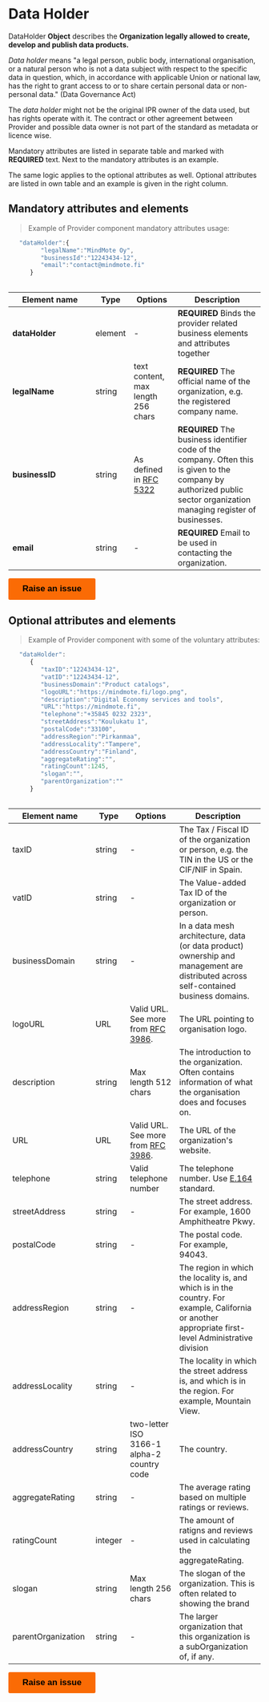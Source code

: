 # Data Holder

DataHolder **Object** describes the **Organization legally allowed to create, develop and publish data products.** 

*Data holder* means "a legal person, public body, international organisation, or a natural person who is not a data subject with respect to the specific data in question, which, in accordance with applicable Union or national law, has the right to grant access to or to share certain personal data or non-personal data." (Data Governance Act)

The *data holder* might not be the original IPR owner of the data used, but has rights operate with it. The contract or other agreement between Provider and possible data owner is not part of the standard as metadata or licence wise.

Mandatory attributes are listed in separate table and marked with **REQUIRED** text. Next to the mandatory attributes is an example. 

The same logic applies to the optional attributes as well. Optional attributes are listed in own table and an example is given in the right column. 

## Mandatory attributes and elements


> Example of Provider component mandatory attributes usage:

```javascript
   "dataHolder":{
         "legalName":"MindMote Oy",
         "businessId":"12243434-12",
         "email":"contact@mindmote.fi"
      }
      
```

| <div style="width:150px">Element name</div>   | Type  | Options  | Description  |
|---|---|---|---|
| **dataHolder** | element | - | **REQUIRED** Binds the provider related business elements and attributes together |
| **legalName** | string  | text content, max length 256 chars  | **REQUIRED** The official name of the organization, e.g. the registered company name.  | 
|  **businessID**| string  | As defined in [RFC 5322](https://datatracker.ietf.org/doc/html/rfc5322)  | **REQUIRED** The business identifier code of the company. Often this is given to the company by authorized public sector organization managing register of businesses.  |
| **email** | string | - | **REQUIRED** Email to be used in contacting the organization. |

<button data-tf-popup="Q1Zo6wE5" data-tf-iframe-props="title=Customer Feedback Survey" style="all:unset;font-family:Helvetica,Arial,sans-serif;display:inline-block;max-width:100%;white-space:nowrap;overflow:hidden;text-overflow:ellipsis;background-color:#FA6B05;color:#000000;font-size:17px;border-radius:3px;padding:0 28px;font-weight:bold;height:42.5px;cursor:pointer;line-height:42.5px;text-align:center;margin:0;text-decoration:none;">Raise an issue</button><script src="//embed.typeform.com/next/embed.js"></script>


## Optional attributes and elements

> Example of Provider component with some of the voluntary attributes:

```javascript
   "dataHolder":
      {
         "taxID":"12243434-12",
         "vatID":"12243434-12",
         "businessDomain":"Product catalogs",
         "logoURL":"https://mindmote.fi/logo.png",
         "description":"Digital Economy services and tools",
         "URL":"https://mindmote.fi",
         "telephone":"+35845 0232 2323",
         "streetAddress":"Koulukatu 1",
         "postalCode":"33100",
         "addressRegion":"Pirkanmaa",
         "addressLocality":"Tampere",
         "addressCountry":"Finland",
         "aggregateRating":"",
         "ratingCount":1245,
         "slogan":"",
         "parentOrganization":""
      }
      
```

| <div style="width:150px">Element name</div>   | Type  | Options  | Description  |
|---|---|---|---|
| taxID | string  | - | The Tax / Fiscal ID of the organization or person, e.g. the TIN in the US or the CIF/NIF in Spain. |
| vatID | string | - | The Value-added Tax ID of the organization or person. |
| businessDomain | string | - |  In a data mesh architecture, data (or data product) ownership and management are distributed across self-contained business domains. |
| logoURL | URL | Valid URL. See more from [RFC 3986](https://datatracker.ietf.org/doc/html/rfc3986). | The URL pointing to organisation logo. |
| description | string | Max length 512 chars | The introduction to the organization. Often contains information of what the organisation does and focuses on. |
| URL | URL | Valid URL. See more from [RFC 3986](https://datatracker.ietf.org/doc/html/rfc3986). | The URL of the organization's website.   |
| telephone | string | Valid telephone number | The telephone number. Use [E.164](https://www.itu.int/rec/T-REC-E.164-201011-I/en) standard.  |
| streetAddress | string | - | The street address. For example, 1600 Amphitheatre Pkwy.  |
| postalCode | string | - | The postal code. For example, 94043.  |
| addressRegion | string | - | The region in which the locality is, and which is in the country. For example, California or another appropriate first-level Administrative division |
| addressLocality | string | -  | The locality in which the street address is, and which is in the region. For example, Mountain View.  |
| addressCountry | string | two-letter ISO 3166-1 alpha-2 country code | The country.  |
| aggregateRating | string | - | The average rating based on multiple ratings or reviews. |
| ratingCount | integer | - | The amount of ratigns and reviews used in calculating the aggregateRating. |
| slogan | string | Max length 256 chars | The slogan of the organization. This is often related to showing the brand |
| parentOrganization | string | - | The larger organization that this organization is a subOrganization of, if any. |



<button data-tf-popup="Q1Zo6wE5" data-tf-iframe-props="title=Customer Feedback Survey" style="all:unset;font-family:Helvetica,Arial,sans-serif;display:inline-block;max-width:100%;white-space:nowrap;overflow:hidden;text-overflow:ellipsis;background-color:#FA6B05;color:#000000;font-size:17px;border-radius:3px;padding:0 28px;font-weight:bold;height:42.5px;cursor:pointer;line-height:42.5px;text-align:center;margin:0;text-decoration:none;">Raise an issue</button><script src="//embed.typeform.com/next/embed.js"></script>

